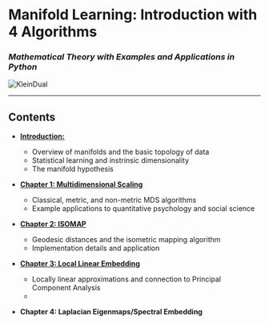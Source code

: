 # Manifold Learning: Introduction with 4 Algorithms
### *Mathematical Theory with Examples and Applications in Python*

![KleinDual](https://user-images.githubusercontent.com/16658498/55211718-3e737900-51bb-11e9-8a4a-37ecf83c9ab0.gif)

------


Contents
------


* [**Introduction:**](https://nbviewer.jupyter.org/github/drewwilimitis/Manifold-Learning/blob/mmm/Manifold_Learning_Intro.ipynb)
    - Overview of manifolds and the basic topology of data
    - Statistical learning and instrinsic dimensionality
    - The manifold hypothesis 

* [**Chapter 1: Multidimensional Scaling**](https://nbviewer.jupyter.org/github/drewwilimitis/Manifold-Learning/blob/mmm/Multidimensional_Scaling.ipynb)
    - Classical, metric, and non-metric MDS algorithms
    - Example applications to quantitative psychology and social science
    
* [**Chapter 2: ISOMAP**](https://nbviewer.jupyter.org/github/drewwilimitis/Manifold-Learning/blob/mmm/Isomap.ipynb)
    - Geodesic distances and the isometric mapping algorithm
    - Implementation details and application 

* [**Chapter 3: Local Linear Embedding**](https://nbviewer.jupyter.org/github/drewwilimitis/Manifold-Learning/blob/mmm/Locally_Linear_Embedding.ipynb)
    - Locally linear approximations and connection to Principal Component Analysis
    - 
    
* **Chapter 4: Laplacian Eigenmaps/Spectral Embedding**
    
    

